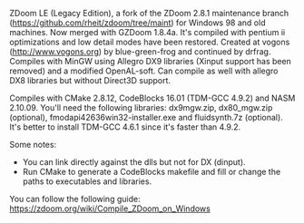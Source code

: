  ZDoom LE (Legacy Edition), a fork of the ZDoom 2.8.1 maintenance branch (https://github.com/rheit/zdoom/tree/maint)
for Windows 98 and old machines. Now merged with GZDoom 1.8.4a.
 It's compiled with pentium ii optimizations and low detail modes have been restored.
 Created at vogons (http://www.vogons.org) by blue-green-frog and continued by drfrag.
 Compiles with MinGW using Allegro DX9 libraries (Xinput support has been removed) and a modified OpenAL-soft.
 Can compile as well with allegro DX8 libraries but without Direct3D support.

 Compiles with CMake 2.8.12, CodeBlocks 16.01 (TDM-GCC 4.9.2) and NASM 2.10.09. You'll need the following libraries:
dx9mgw.zip, dx80_mgw.zip (optional), fmodapi42636win32-installer.exe and fluidsynth.7z (optional).
 It's better to install TDM-GCC 4.6.1 since it's faster than 4.9.2.
 
 Some notes:
 - You can link directly against the dlls but not for DX (dinput).
 - Run CMake to generate a CodeBlocks makefile and fill or change the paths to executables and libraries.
 
 You can follow the following guide:
 https://zdoom.org/wiki/Compile_ZDoom_on_Windows
 